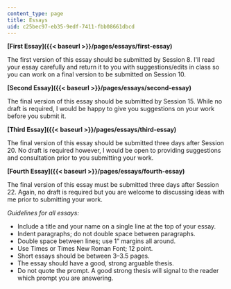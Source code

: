 ```yaml
---
content_type: page
title: Essays
uid: c25bec97-eb35-9edf-7411-fbb08661dbcd
---
```


**[First Essay]({{< baseurl >}}/pages/essays/first-essay)**

The first version of this essay should be submitted by Session 8. I'll read your essay carefully and return it to you with suggestions/edits in class so you can work on a final version to be submitted on Session 10.

**[Second Essay]({{< baseurl >}}/pages/essays/second-essay)**

The final version of this essay should be submitted by Session 15. While no draft is required, I would be happy to give you suggestions on your work before you submit it.

**[Third Essay]({{< baseurl >}}/pages/essays/third-essay)**

The final version of this essay should be submitted three days after Session 20. No draft is required however, I would be open to providing suggestions and consultation prior to you submitting your work.

**[Fourth Essay]({{< baseurl >}}/pages/essays/fourth-essay)**

The final version of this essay must be submitted three days after Session 22. Again, no draft is required but you are welcome to discussing ideas with me prior to submitting your work.

_Guidelines for all essays:_

*   Include a title and your name on a single line at the top of your essay.
*   Indent paragraphs; do not double space between paragraphs.
*   Double space between lines; use 1” margins all around.
*   Use Times or Times New Roman Font; 12 point.
*   Short essays should be between 3–3.5 pages.
*   The essay should have a good, strong arguable thesis.
*   Do not quote the prompt. A good strong thesis will signal to the reader which prompt you are answering.